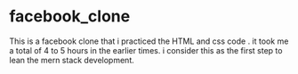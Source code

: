 # facebook_clone
This is a facebook clone that i practiced the HTML and css code . it took me a total of 4 to 5 hours in the earlier times.
i consider this as the first step to lean the mern stack development.
